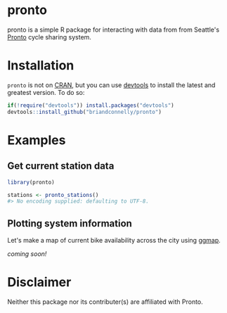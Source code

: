 <!-- README.md is generated from README.Rmd. Please edit that file -->
pronto
======

pronto is a simple R package for interacting with data from from Seattle's [Pronto](http://www.prontocycleshare.com) cycle sharing system.

Installation
============

`pronto` is not on [CRAN](http://cran.r-project.org/), but you can use
[devtools](http://cran.r-project.org/web/packages/devtools/index.html) to
install the latest and greatest version. To do so:

``` r
if(!require("devtools")) install.packages("devtools")                       
devtools::install_github("briandconnelly/pronto")
```

Examples
========

Get current station data
------------------------

``` r
library(pronto)

stations <- pronto_stations()
#> No encoding supplied: defaulting to UTF-8.
```

Plotting system information
---------------------------

Let's make a map of current bike availability across the city using [ggmap](https://github.com/dkahle/ggmap).

*coming soon!*

Disclaimer
==========

Neither this package nor its contributer(s) are affiliated with Pronto.
